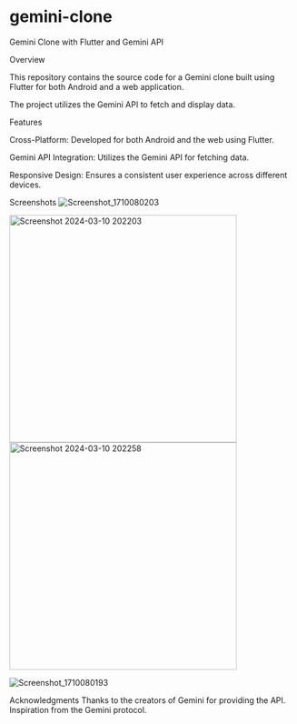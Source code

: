 # gemini-clone
Gemini Clone with Flutter and Gemini API

Overview

This repository contains the source code for a Gemini clone built using Flutter for both Android and a web application.

The project utilizes the Gemini API to fetch and display data.

Features

Cross-Platform: Developed for both Android and the web using Flutter.

Gemini API Integration: Utilizes the Gemini API for fetching data.

Responsive Design: Ensures a consistent user experience across different devices.

Screenshots
![Screenshot_1710080203](https://github.com/naidu199/gemini-clone/assets/141550407/e7997c22-9ccd-40d1-bfd9-cd7e430f13a6)

<img width="400" alt="Screenshot 2024-03-10 202203" src="https://github.com/naidu199/gemini-clone/assets/141550407/a7b1198c-1406-48f6-a752-10fa9d781c44">

<img width="400" alt="Screenshot 2024-03-10 202258" src="https://github.com/naidu199/gemini-clone/assets/141550407/3437fc3b-4f56-412e-97b7-4593f07c757e">

![Screenshot_1710080193](https://github.com/naidu199/gemini-clone/assets/141550407/1e6337ab-85b2-4ca5-b21f-19e129421440)



Acknowledgments
Thanks to the creators of Gemini for providing the API.
Inspiration from the Gemini protocol.

